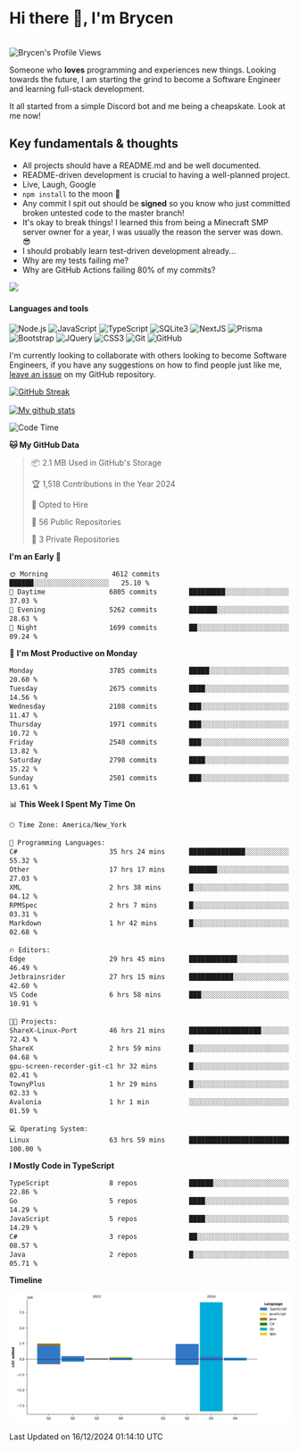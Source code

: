 # Hi there 👋, I'm Brycen

<br>
<img src="https://komarev.com/ghpvc/?username=BrycensRanch" alt="Brycen's Profile Views" />

Someone who **loves** programming and experiences new things. Looking towards the future, I am starting the grind to become a Software Engineer and learning full-stack development.

It all started from a simple Discord bot and me being a cheapskate. Look at me now!

## Key fundamentals & thoughts

- All projects should have a README.md and be well documented.
- README-driven development is crucial to having a well-planned project.
- Live, Laugh, Google
- `npm install` to the moon 🚀
- Any commit I spit out should be **signed** so you know who just committed broken untested code to the master branch!
- It's okay to break things! I learned this from being a Minecraft SMP server owner for a year, I was usually the reason the server was down. 😎
- I should probably learn test-driven development already...
- Why are my tests failing me?
- Why are GitHub Actions failing 80% of my commits? 

<img src="https://res.cloudinary.com/practicaldev/image/fetch/s--OoBLh7-Q--/c_limit%2Cf_auto%2Cfl_progressive%2Cq_auto%2Cw_880/https://cdn-images-1.medium.com/max/1614/1%2A8BlqJ8lNVZzuRjAg1mZ50w.png" height="400"/>

<h4>Languages and tools</h4>
<p>
  <img src="https://img.shields.io/badge/node.js%20-%2343853D.svg?&style=for-the-badge&logo=node.js&logoColor=white" alt="Node.js" />
  <img src="https://img.shields.io/badge/javascript%20-%23323330.svg?&style=for-the-badge&logo=javascript&logoColor=%23F7DF1E" alt="JavaScript" />
  <img src="https://img.shields.io/badge/typescript%20-%23323330.svg?&style=for-the-badge&logo=typescript&logoColor=#3467eb" alt="TypeScript" />
  <img src="https://img.shields.io/badge/sqlite3%20-%23323330.svg?&style=for-the-badge&logo=sqlite&logoColor=#3467eb" alt="SQLite3" />
  <img src="https://img.shields.io/badge/Next.JS%20-%23323330.svg?&style=for-the-badge&logo=next.js&logoColor=#3467eb" alt="NextJS" />
  <img src="https://img.shields.io/badge/Prisma%20-%23323330.svg?&style=for-the-badge&logo=prisma&logoColor=#3467eb" alt="Prisma" />
  <img src="https://img.shields.io/badge/bootstrap%20-%23323330.svg?&style=for-the-badge&logo=bootstrap" alt="Bootstrap" />
  <img src="https://img.shields.io/badge/jquery%20-%23323330.svg?&style=for-the-badge&logo=jquery" alt="JQuery" />
  <img src="https://img.shields.io/badge/css3%20-%23323330.svg?&style=for-the-badge&logo=css3" alt="CSS3" />
  <img src="https://img.shields.io/badge/git%20-%23323330.svg?&style=for-the-badge&logo=git" alt="Git" />
  <img src="https://img.shields.io/badge/github%20-%23323330.svg?&style=for-the-badge&logo=github" alt="GitHub" />
</p>

 I'm currently looking to collaborate with others looking to become Software Engineers, if you have any suggestions on how to find people just like me, [leave an issue](https://github.com/BrycensRanch/BrycensRanch/issues/new) on my GitHub repository.
 
 <p><a href="https://git.io/streak-stats"><img src="https://streak-stats.demolab.com?saas&user=BrycensRanch&amp;theme=dark&amp;hide_border=true&amp;fire=EB5454&amp;ring=0CEB19" alt="GitHub Streak"></a></p>

<a href="https://github.com/anuraghazra/github-readme-stats">
  <img align="center" src="https://github-readme-stats.anuraghazra1.vercel.app/api?username=BrycensRanch&show_icons=true&line_height=27&include_all_commits=true" alt="My github stats" />
</a>

<!--START_SECTION:waka-->
![Code Time](http://img.shields.io/badge/Code%20Time-1%2C348%20hrs-blue)

**🐱 My GitHub Data** 

> 📦 2.1 MB Used in GitHub's Storage 
 > 
> 🏆 1,518 Contributions in the Year 2024
 > 
> 💼 Opted to Hire
 > 
> 📜 56 Public Repositories 
 > 
> 🔑 3 Private Repositories 
 > 
**I'm an Early 🐤** 

```text
🌞 Morning                4612 commits        ██████░░░░░░░░░░░░░░░░░░░   25.10 % 
🌆 Daytime                6805 commits        █████████░░░░░░░░░░░░░░░░   37.03 % 
🌃 Evening                5262 commits        ███████░░░░░░░░░░░░░░░░░░   28.63 % 
🌙 Night                  1699 commits        ██░░░░░░░░░░░░░░░░░░░░░░░   09.24 % 
```
📅 **I'm Most Productive on Monday** 

```text
Monday                   3785 commits        █████░░░░░░░░░░░░░░░░░░░░   20.60 % 
Tuesday                  2675 commits        ████░░░░░░░░░░░░░░░░░░░░░   14.56 % 
Wednesday                2108 commits        ███░░░░░░░░░░░░░░░░░░░░░░   11.47 % 
Thursday                 1971 commits        ███░░░░░░░░░░░░░░░░░░░░░░   10.72 % 
Friday                   2540 commits        ███░░░░░░░░░░░░░░░░░░░░░░   13.82 % 
Saturday                 2798 commits        ████░░░░░░░░░░░░░░░░░░░░░   15.22 % 
Sunday                   2501 commits        ███░░░░░░░░░░░░░░░░░░░░░░   13.61 % 
```


📊 **This Week I Spent My Time On** 

```text
🕑︎ Time Zone: America/New_York

💬 Programming Languages: 
C#                       35 hrs 24 mins      ██████████████░░░░░░░░░░░   55.32 % 
Other                    17 hrs 17 mins      ███████░░░░░░░░░░░░░░░░░░   27.03 % 
XML                      2 hrs 38 mins       █░░░░░░░░░░░░░░░░░░░░░░░░   04.12 % 
RPMSpec                  2 hrs 7 mins        █░░░░░░░░░░░░░░░░░░░░░░░░   03.31 % 
Markdown                 1 hr 42 mins        █░░░░░░░░░░░░░░░░░░░░░░░░   02.68 % 

🔥 Editors: 
Edge                     29 hrs 45 mins      ████████████░░░░░░░░░░░░░   46.49 % 
Jetbrainsrider           27 hrs 15 mins      ███████████░░░░░░░░░░░░░░   42.60 % 
VS Code                  6 hrs 58 mins       ███░░░░░░░░░░░░░░░░░░░░░░   10.91 % 

🐱‍💻 Projects: 
ShareX-Linux-Port        46 hrs 21 mins      ██████████████████░░░░░░░   72.43 % 
ShareX                   2 hrs 59 mins       █░░░░░░░░░░░░░░░░░░░░░░░░   04.68 % 
gpu-screen-recorder-git-c1 hr 32 mins        █░░░░░░░░░░░░░░░░░░░░░░░░   02.41 % 
TownyPlus                1 hr 29 mins        █░░░░░░░░░░░░░░░░░░░░░░░░   02.33 % 
Avalonia                 1 hr 1 min          ░░░░░░░░░░░░░░░░░░░░░░░░░   01.59 % 

💻 Operating System: 
Linux                    63 hrs 59 mins      █████████████████████████   100.00 % 
```

**I Mostly Code in TypeScript** 

```text
TypeScript               8 repos             ██████░░░░░░░░░░░░░░░░░░░   22.86 % 
Go                       5 repos             ████░░░░░░░░░░░░░░░░░░░░░   14.29 % 
JavaScript               5 repos             ████░░░░░░░░░░░░░░░░░░░░░   14.29 % 
C#                       3 repos             ██░░░░░░░░░░░░░░░░░░░░░░░   08.57 % 
Java                     2 repos             █░░░░░░░░░░░░░░░░░░░░░░░░   05.71 % 
```



**Timeline**

![Lines of Code chart](https://raw.githubusercontent.com/BrycensRanch/BrycensRanch/main/assets/bar_graph.png)


 Last Updated on 16/12/2024 01:14:10 UTC
<!--END_SECTION:waka-->

<!--
**BrycensRanch/BrycensRanch** is a ✨ _special_ ✨ repository because its `README.md` (this file) appears on your GitHub profile.

Here are some ideas to get you started:

- 🔭 I’m currently working on ...
- 🌱 I’m currently learning ...
- 👯 I’m looking to collaborate on ...
- 🤔 I’m looking for help with ...
- 💬 Ask me about ...
- 📫 How to reach me: ...
- 😄 Pronouns: ...
- ⚡ Fun fact: ...
-->
